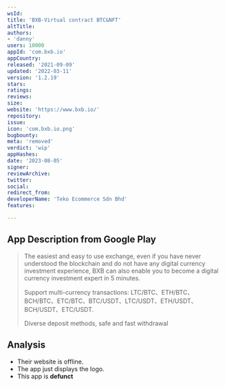 ```yaml
---
wsId: 
title: 'BXB-Virtual contract BTC&NFT'
altTitle: 
authors:
- 'danny'
users: 10000
appId: 'com.bxb.io'
appCountry: 
released: '2021-09-09'
updated: '2022-03-11'
version: '1.2.19'
stars: 
ratings: 
reviews: 
size: 
website: 'https://www.bxb.io/'
repository: 
issue: 
icon: 'com.bxb.io.png'
bugbounty: 
meta: 'removed'
verdict: 'wip'
appHashes: 
date: '2023-08-05'
signer: 
reviewArchive: 
twitter: 
social: 
redirect_from: 
developerName: 'Teko Ecommerce Sdn Bhd'
features: 

---
```


## App Description from Google Play

> The easiest and easy to use exchange, even if you have never understood the blockchain and do not have any digital currency investment experience, BXB can also enable you to become a digital currency investment expert in 5 minutes.
>
> Support multi-currency transactions: LTC/BTC、ETH/BTC、BCH/BTC、ETC/BTC、BTC/USDT、LTC/USDT、ETH/USDT、BCH/USDT、ETC/USDT.
>
> Diverse deposit methods, safe and fast withdrawal

## Analysis 

- Their website is offline.
- The app just displays the logo.
- This app is **defunct**

